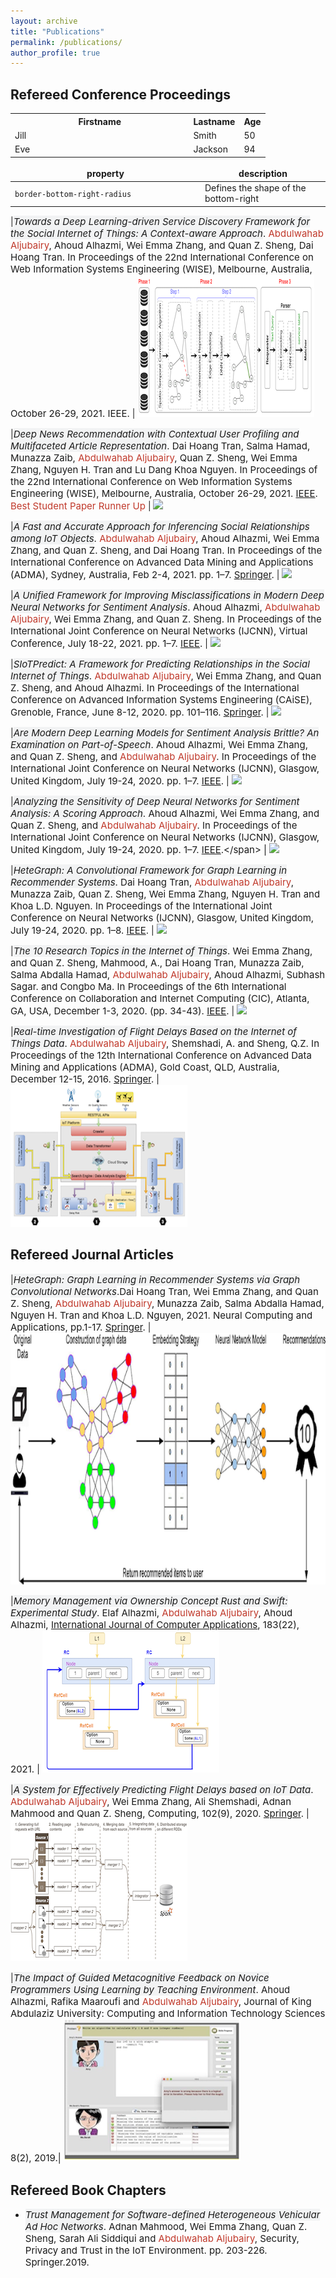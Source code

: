 ```yaml
---
layout: archive
title: "Publications"
permalink: /publications/
author_profile: true
---
```

<style>
table {
    border-collapse: collapse;
}
table, th, td {
   border: 0px solid black;
}
blockquote {
    border-left: solid blue;
    padding-left: 10px;
}
</style>

Refereed Conference Proceedings
-----------------------
<table style="width:100%">
  <tr>
    <th style="width:70%">Firstname</th>
    <th>Lastname</th> 
    <th>Age</th>
  </tr>
  <tr>
    <td>Jill</td>
    <td>Smith</td> 
    <td>50</td>
  </tr>
  <tr>
    <td>Eve</td>
    <td>Jackson</td> 
    <td>94</td>
  </tr>
</table>

| <div style="width:290px">property</div> | description                           |
| --------------------------------------- | ------------------------------------- |
| `border-bottom-right-radius`            | Defines the shape of the bottom-right |

|<span style="font-size:15px"><span style="background-color: #F2F3F4"><em>Towards a Deep Learning-driven Service Discovery Framework for the Social Internet of Things: A Context-aware Approach</em></span>. <span style="color:#C0392B">Abdulwahab Aljubairy</span>, Ahoud Alhazmi, Wei Emma Zhang, and Quan Z. Sheng, Dai Hoang Tran. In Proceedings of the 22nd International Conference on Web Information Systems Engineering (WISE), Melbourne, Australia, October 26-29, 2021. IEEE.</span> |  ![](/images/WISE21.png?cropResize=90,50)

|<span style="font-size:15px"><span style="background-color: #F2F3F4"><em>Deep News Recommendation with Contextual User Profiling and Multifaceted Article Representation</em></span>. Dai Hoang Tran, Salma Hamad, Munazza Zaib, <span style="color:#C0392B">Abdulwahab Aljubairy</span>, Quan Z. Sheng, Wei Emma Zhang, Nguyen H. Tran and Lu Dang Khoa Nguyen. In Proceedings of the 22nd International Conference on Web Information Systems Engineering (WISE), Melbourne, Australia, October 26-29, 2021. [IEEE](https://link.springer.com/chapter/10.1007/978-3-030-91560-5_17). <span style="color:#C0392B">Best Student Paper Runner Up</span></span> |  ![](/images/IJCNN20_2.png?cropResize=90,50)


|<span style="font-size:15px"><span style="background-color: #F2F3F4"><em>A Fast and Accurate Approach for Inferencing Social Relationships among IoT Objects</em></span>. <span style="color:#C0392B">Abdulwahab Aljubairy</span>, Ahoud Alhazmi, Wei Emma Zhang, and Quan Z. Sheng, and Dai Hoang Tran. In Proceedings of the International Conference on Advanced Data Mining and Applications (ADMA), Sydney, Australia, Feb 2-4, 2021. pp. 1–7. [Springer](https://link.springer.com/chapter/10.1007/978-3-030-95408-6_7).</span> |  ![](/images/IJCNN20_2.png?cropResize=90,50)

|<span style="font-size:15px"><span style="background-color: #F2F3F4"><em>A Unified Framework for Improving Misclassifications in Modern Deep Neural Networks for Sentiment Analysis</em></span>. Ahoud Alhazmi, <span style="color:#C0392B">Abdulwahab Aljubairy</span>, Wei Emma Zhang, and Quan Z. Sheng. In Proceedings of the International Joint Conference on Neural Networks (IJCNN), Virtual Conference, July 18-22, 2021. pp. 1–7. [IEEE](https://ieeexplore.ieee.org/document/9534168).</span> |  ![](/images/IJCNN20_2.png?cropResize=90,50)

|<span style="font-size:15px"><span style="background-color: #F2F3F4"><em>SIoTPredict: A Framework for Predicting Relationships in the Social Internet of Things</em></span>. <span style="color:#C0392B">Abdulwahab Aljubairy</span>, Wei Emma Zhang, and Quan Z. Sheng, and Ahoud Alhazmi. In Proceedings of the International Conference on Advanced Information Systems Engineering (CAiSE), Grenoble, France, June 8-12, 2020. pp. 101–116. [Springer](https://link.springer.com/chapter/10.1007/978-3-030-49435-3_7).</span> |  ![](/images/IJCNN20_2.png?cropResize=90,50)

|<span style="font-size:15px"><span style="background-color: #F2F3F4"><em>Are Modern Deep Learning Models for Sentiment Analysis Brittle? An Examination on Part-of-Speech</em></span>. Ahoud Alhazmi, Wei Emma Zhang, and Quan Z. Sheng, and <span style="color:#C0392B">Abdulwahab Aljubairy</span>. In Proceedings of the International Joint Conference on Neural Networks (IJCNN), Glasgow, United Kingdom, July 19-24, 2020. pp. 1–7. [IEEE](https://ieeexplore.ieee.org/document/9207665).</span> |  ![](/images/IJCNN20_2.png?cropResize=90,50)

|<span style="font-size:15px"><span style="background-color: #F2F3F4"><em>Analyzing the Sensitivity of Deep Neural Networks for Sentiment Analysis: A Scoring Approach</em></span>. Ahoud Alhazmi, Wei Emma Zhang, and Quan Z. Sheng, and <span style="color:#C0392B">Abdulwahab Aljubairy</span>. In Proceedings of the International Joint Conference on Neural Networks (IJCNN), Glasgow, United Kingdom, July 19-24, 2020. pp. 1–7. [IEEE](https://ieeexplore.ieee.org/document/9207078](https://ieeexplore.ieee.org/document/9207000)).</span> |  ![](/images/IJCNN20.png?cropResize=90,50)

|<span style="font-size:15px"><span style="background-color: #F2F3F4"><em>HeteGraph: A Convolutional Framework for Graph Learning in Recommender Systems</em></span>. Dai Hoang Tran, <span style="color:#C0392B">Abdulwahab Aljubairy</span>, Munazza Zaib, Quan Z. Sheng, Wei Emma Zhang, Nguyen H. Tran and Khoa L.D. Nguyen. In Proceedings of the International Joint Conference on Neural Networks (IJCNN), Glasgow, United Kingdom, July 19-24, 2020. pp. 1–8. [IEEE](https://ieeexplore.ieee.org/document/9207078).</span> | <span style="text-align: center;"> ![](/images/HeteGraph.png?cropResize=90,50) </span>

|<span style="font-size:15px"><span style="background-color: #F2F3F4"><em>The 10 Research Topics in the Internet of Things</em></span>. Wei Emma Zhang, and Quan Z. Sheng, Mahmood, A., Dai Hoang Tran, Munazza Zaib, Salma Abdalla Hamad, <span style="color:#C0392B">Abdulwahab Aljubairy</span>, Ahoud Alhazmi, Subhash Sagar. and Congbo Ma. In Proceedings of the 6th International Conference on Collaboration and Internet Computing (CIC), Atlanta, GA, USA, December 1-3, 2020. (pp. 34-43). [IEEE](https://ieeexplore.ieee.org/document/9319033).</span> | <span style="text-align: center;"> ![](/images/CIC.png?cropResize=90,50) </span>

|<span style="font-size:15px"><span style="background-color: #F2F3F4"><em>Real-time Investigation of Flight Delays Based on the Internet of Things Data</em></span>. <span style="color:#C0392B">Abdulwahab Aljubairy</span>, Shemshadi, A. and Sheng, Q.Z. In Proceedings of the 12th International Conference on Advanced Data Mining and Applications (ADMA), Gold Coast, QLD, Australia, December 12-15, 2016. [Springer](https://link.springer.com/chapter/10.1007/978-3-030-91560-5_35).</span> | <span style="text-align: center;"> ![](/images/ADMA16n.png?cropResize=90,50) </span>

Refereed Journal Articles
----------------

|<span style="font-size:15px"><span style="background-color: #F2F3F4"><em>HeteGraph: Graph Learning in Recommender Systems via Graph Convolutional Networks</em></span>.Dai Hoang Tran, Wei Emma Zhang, and Quan Z. Sheng, <span style="color:#C0392B">Abdulwahab Aljubairy</span>, Munazza Zaib, Salma Abdalla Hamad, Nguyen H. Tran and Khoa L.D. Nguyen, 2021. Neural Computing and Applications, pp.1-17. [Springer](https://link.springer.com/article/10.1007/s00521-020-05667-z).</span> |  ![](/images/HeterJ.png?cropResize=90,50)

|<span style="font-size:15px"><span style="background-color: #F2F3F4"><em>Memory Management via Ownership Concept Rust and Swift: Experimental Study</em></span>. Elaf Alhazmi, <span style="color:#C0392B">Abdulwahab Aljubairy</span>, Ahoud Alhazmi, [International Journal of Computer Applications](https://www.ijcaonline.org/archives/volume183/number22/alhazmi-2021-ijca-921572.pdf), 183(22), 2021.</span> |  ![](/images/owner.png?cropResize=90,50)

|<span style="font-size:15px"><span style="background-color: #F2F3F4"><em>A System for Effectively Predicting Flight Delays based on IoT Data</em></span>. <span style="color:#C0392B">Abdulwahab Aljubairy</span>, Wei Emma Zhang, Ali Shemshadi, Adnan Mahmood and Quan Z. Sheng, Computing, 102(9), 2020. [Springer](https://link.springer.com/article/10.1007/s00607-020-00794-w).</span> |  ![](/images/computing20.png?cropResize=90,50)

|<span style="font-size:15px"><span style="background-color: #F2F3F4"><em>The Impact of Guided Metacognitive Feedback on Novice Programmers Using Learning by Teaching Environment</em></span>. Ahoud Alhazmi, Rafika Maaroufi and <span style="color:#C0392B">Abdulwahab Aljubairy</span>, Journal of King Abdulaziz University: Computing and Information Technology Sciences 8(2), 2019.| ![](/images/KAU19.png?cropResize=90,50)

  

Refereed Book Chapters
---------------------
- <span style="font-size:15px"><span style="background-color: #F2F3F4"><em>Trust Management for Software-defined Heterogeneous Vehicular Ad Hoc Networks</em></span>. Adnan Mahmood, Wei Emma Zhang, Quan Z. Sheng, Sarah Ali Siddiqui and <span style="color:#C0392B">Abdulwahab Aljubairy</span>, Security, Privacy and Trust in the IoT Environment. pp. 203-226. Springer.2019.
